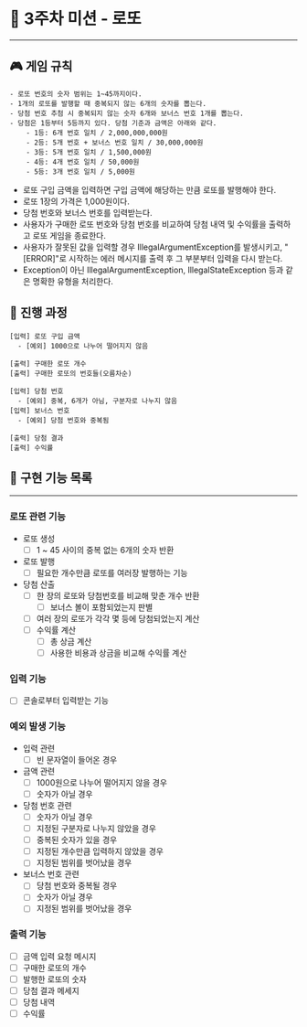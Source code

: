 # 🤑 3주차 미션 - 로또

---

## 🎮 게임 규칙

```
- 로또 번호의 숫자 범위는 1~45까지이다.
- 1개의 로또를 발행할 때 중복되지 않는 6개의 숫자를 뽑는다.
- 당첨 번호 추첨 시 중복되지 않는 숫자 6개와 보너스 번호 1개를 뽑는다.
- 당첨은 1등부터 5등까지 있다. 당첨 기준과 금액은 아래와 같다.
    - 1등: 6개 번호 일치 / 2,000,000,000원
    - 2등: 5개 번호 + 보너스 번호 일치 / 30,000,000원
    - 3등: 5개 번호 일치 / 1,500,000원
    - 4등: 4개 번호 일치 / 50,000원
    - 5등: 3개 번호 일치 / 5,000원
```

- 로또 구입 금액을 입력하면 구입 금액에 해당하는 만큼 로또를 발행해야 한다.
- 로또 1장의 가격은 1,000원이다.
- 당첨 번호와 보너스 번호를 입력받는다.
- 사용자가 구매한 로또 번호와 당첨 번호를 비교하여 당첨 내역 및 수익률을 출력하고 로또 게임을 종료한다.
- 사용자가 잘못된 값을 입력할 경우 IllegalArgumentException를 발생시키고, "[ERROR]"로 시작하는 에러 메시지를 출력 후 그 부분부터 입력을 다시 받는다.
- Exception이 아닌 IllegalArgumentException, IllegalStateException 등과 같은 명확한 유형을 처리한다.

## 💽 진행 과정

```
[입력] 로또 구입 금액
  - [예외] 1000으로 나누어 떨어지지 않음
  
[출력] 구매한 로또 개수
[출력] 구매한 로또의 번호들(오름차순)

[입력] 당첨 번호
  - [예외] 중복, 6개가 아님, 구분자로 나누지 않음
[입력] 보너스 번호
  - [예외] 당첨 번호와 중복됨
 
[출력] 당첨 결과
[출력] 수익률
```

## 🚀 구현 기능 목록

---

### 로또 관련 기능

- 로또 생성
    - [ ] 1 ~ 45 사이의 중복 없는 6개의 숫자 반환
- 로또 발행
    - [ ] 필요한 개수만큼 로또를 여러장 발행하는 기능
- 당첨 산출
    - [ ] 한 장의 로또와 당첨번호를 비교해 맞춘 개수 반환
        - [ ] 보너스 볼이 포함되었는지 판별
    - [ ] 여러 장의 로또가 각각 몇 등에 당첨되었는지 계산
    - [ ] 수익률 계산
        - [ ] 총 상금 계산
        - [ ] 사용한 비용과 상금을 비교해 수익률 계산

### 입력 기능

- [ ] 콘솔로부터 입력받는 기능

### 예외 발생 기능

- 입력 관련
    - [ ] 빈 문자열이 들어온 경우

- 금액 관련
    - [ ] 1000원으로 나누어 떨어지지 않을 경우
    - [ ] 숫자가 아닐 경우

- 당첨 번호 관련
    - [ ] 숫자가 아닐 경우
    - [ ] 지정된 구분자로 나누지 않았을 경우
    - [ ] 중복된 숫자가 있을 경우
    - [ ] 지정된 개수만큼 입력하지 않았을 경우
    - [ ] 지정된 범위를 벗어났을 경우

- 보너스 번호 관련
    - [ ] 당첨 번호와 중복될 경우
    - [ ] 숫자가 아닐 경우
    - [ ] 지정된 범위를 벗어났을 경우

### 출력 기능

- [ ] 금액 입력 요청 메시지
- [ ] 구매한 로또의 개수
- [ ] 발행한 로또의 숫자
- [ ] 당첨 결과 메세지
- [ ] 당첨 내역
- [ ] 수익률